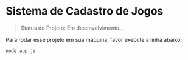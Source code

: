 # Sistema de Cadastro de Jogos

> Status do Projeto: Em desenvolvimento..

Para rodar esse projeto em sua máquina, favor execute a linha abaixo:
```
node app.js
```
